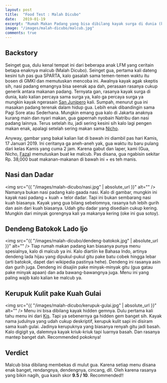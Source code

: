 ```yaml
---
layout: post
title:  "Food Test : Malah Dicubo"
date:   2019-01-19
excerpt: "Rumah Makan Padang yang bisa dibilang kayak surga di dunia (kalo kalian percaya surga tentunya)"
image: "/images/malah-dicubo/malcub.jpg"
comments: true
---
```

## Backstory
Seinget gua, dulu kenal tempat ini dari beberapa anak LFM yang ceritain betapa enaknya malcub (Malah Dicubo). Seinget gua, pertama kali dateng kesini tuh pas gua SPARTA, kalo gasalah sama temen-temen waktu itu bosen di GMKI dan memutuskan mencoba ini. Awalnya kayak agak skeptis sih, nasi padang emangnya bisa seenak apa dah, perasaan rasanya cukup generik antara makanan padang. Ternyata gan, rasanya kayak surga di dunia, kalo kalian percaya sama surga ya, kalo ga percaya surga ya mungkin kayak ngerasain <a href="https://en.wikipedia.org/wiki/San_Junipero">San Junipero</a> kali. Sumpah, menurut gua ini masakan padang terenak dalam hidup gua. Lebih enak dibandingin sama Pagi Sore atau Sederhana. Mungkin emang gua kalo di Jakarta anaknya kurang main dan nyari makan, gua gapernah nyobain Natribu dan nasi padang lainnya. Terus setelah itu, jadi sering kesini sih kalo lagi pengen makan enak, apalagi setelah sering makan sama <a href="https://twitter.com/nicho_cholas"> Nicho</a>.

Anyway, gambar yang bakal kalian liat di bawah ini diambil pas hari Kamis, 17 Januari 2019. Ini ceritanya ga aneh-aneh yak, gua waktu itu baru pulang dari kelas Kamis yang cuma 2 jam. Karena gabut dan laper, kami (Gua, Nicho, <a href="https://twitter.com/ffahleraz"> Faza</a>) memutuskan buat ke malcub. Pas disana, gua ngabisin sekitar Rp. 38,000 buat makanan-makanan di bawah ini + es teh manis.

## Nasi dan Dadar
<span class="image right"><img src="{{ "/images/malah-dicubo/nasi.jpg" | absolute_url }}" alt="" /></span> 
Namanya bukan nasi padang kalo gaada nasi. Kalo di gambar, mungkin ini kayak nasi padang + kuah + telor dadar. Tapi ini bukan sembarang nasi kuah biasanya. Kayak yang gua bilang sebelomnya, rasanya tuh lebih gurih dan asin dari kuah biasanya. Udah gitu dadar yang disediain cukup kering. Mungkin dari minyak gorengnya kali ya makanya kering (oke ini gua sotoy).

## Dendeng Batokok Lado Ijo
<span class="image left"><img src="{{ "/images/malah-dicubo/dendeng-batokok.jpg" | absolute_url }}" alt="" /></span> 
Tiap rumah makan padang kan biasanya punya menu spesialnya, kalo di malcub ya ini. Kalo diartiin ke Bahasa Indo, artinya dendeng lada hijau yang dipukul-pukul gitu pake batu cobek hingga lebar (arti batokok, dapet dari wikipedia pastinya hehe). Dendeng ini rasanya asin dan gurih juga. Dendeng ini disajiin pake minyak-minyak gitu (gua gatau pake minyak apaan) dan ada bawang-bawangnya juga. Menu ini yang paling wajib kalo kalian ke malcub ya.

## Kerupuk Kulit pake Kuah Gulai
<span class="image right"><img src="{{ "/images/malah-dicubo/kerupuk-gulai.jpg" | absolute_url }}" alt="" /></span> 
Menu ini bisa dibilang kayak hidden gemnya. Dulu pertama kali tahu menu ini dari <a href="https://twitter.com/ChrisJooo">Kis</a>. Tapi ya sebenernya ga hidden gem banget sih. Kayak nama judulnya yang udah cukup deskriptif, kerupuk kulit sapi ini disiram sama kuah gulai. Jadinya kerupuknya yang biasanya renyah gitu jadi basah. Kalo digigit ya, dalemnya kayak kriuk-kriuk tapi luarnya basah. Dan rasanya mantep banget dah. Recommended pokoknya!

## Verdict
Malcub bisa dibilang membekas di mulut gua. Karena setiap menu disana enak banget, rendangnya, dendengnya, cincang, dll. Oleh karena rasanya yang bikin nagih, gua kasih skor **9.5 / 10**. Recommended!!